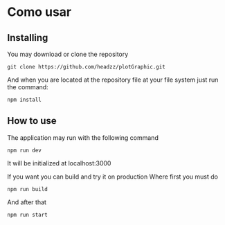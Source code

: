 # Como usar

## Installing

You may download or clone the repository

    git clone https://github.com/headzz/plotGraphic.git

And when you are located at the repository file at your file system just run the command:

    npm install

## How to use

The application may run with the following command

    npm run dev

It will be initialized at localhost:3000

If you want you can build and try it on production
Where first you must do

    npm run build

And after that

    npm run start
